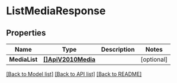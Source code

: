 # ListMediaResponse

## Properties

Name | Type | Description | Notes
------------ | ------------- | ------------- | -------------
**MediaList** | [**[]ApiV2010Media**](ApiV2010Media.md) |  |[optional] 

[[Back to Model list]](../README.md#documentation-for-models) [[Back to API list]](../README.md#documentation-for-api-endpoints) [[Back to README]](../README.md)


